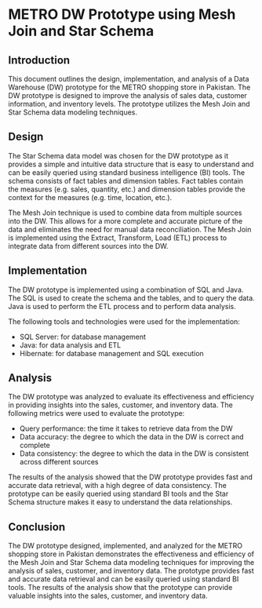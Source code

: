 # METRO DW Prototype using Mesh Join and Star Schema

## Introduction

This document outlines the design, implementation, and analysis of a Data Warehouse (DW) prototype for the METRO shopping store in Pakistan. The DW prototype is designed to improve the analysis of sales data, customer information, and inventory levels. The prototype utilizes the Mesh Join and Star Schema data modeling techniques.

## Design

The Star Schema data model was chosen for the DW prototype as it provides a simple and intuitive data structure that is easy to understand and can be easily queried using standard business intelligence (BI) tools. The schema consists of fact tables and dimension tables. Fact tables contain the measures (e.g. sales, quantity, etc.) and dimension tables provide the context for the measures (e.g. time, location, etc.).

The Mesh Join technique is used to combine data from multiple sources into the DW. This allows for a more complete and accurate picture of the data and eliminates the need for manual data reconciliation. The Mesh Join is implemented using the Extract, Transform, Load (ETL) process to integrate data from different sources into the DW.

## Implementation

The DW prototype is implemented using a combination of SQL and Java. The SQL is used to create the schema and the tables, and to query the data. Java is used to perform the ETL process and to perform data analysis.

The following tools and technologies were used for the implementation:
- SQL Server: for database management
- Java: for data analysis and ETL
- Hibernate: for database management and SQL execution

## Analysis

The DW prototype was analyzed to evaluate its effectiveness and efficiency in providing insights into the sales, customer, and inventory data. The following metrics were used to evaluate the prototype:
- Query performance: the time it takes to retrieve data from the DW
- Data accuracy: the degree to which the data in the DW is correct and complete
- Data consistency: the degree to which the data in the DW is consistent across different sources

The results of the analysis showed that the DW prototype provides fast and accurate data retrieval, with a high degree of data consistency. The prototype can be easily queried using standard BI tools and the Star Schema structure makes it easy to understand the data relationships.

## Conclusion

The DW prototype designed, implemented, and analyzed for the METRO shopping store in Pakistan demonstrates the effectiveness and efficiency of the Mesh Join and Star Schema data modeling techniques for improving the analysis of sales, customer, and inventory data. The prototype provides fast and accurate data retrieval and can be easily queried using standard BI tools. The results of the analysis show that the prototype can provide valuable insights into the sales, customer, and inventory data.

